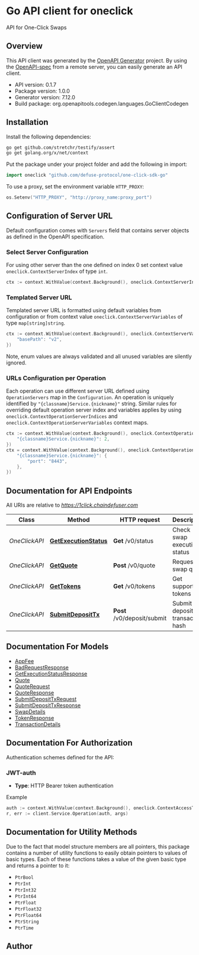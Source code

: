 # Go API client for oneclick

API for One-Click Swaps

## Overview
This API client was generated by the [OpenAPI Generator](https://openapi-generator.tech) project.  By using the [OpenAPI-spec](https://www.openapis.org/) from a remote server, you can easily generate an API client.

- API version: 0.1.7
- Package version: 1.0.0
- Generator version: 7.12.0
- Build package: org.openapitools.codegen.languages.GoClientCodegen

## Installation

Install the following dependencies:

```sh
go get github.com/stretchr/testify/assert
go get golang.org/x/net/context
```

Put the package under your project folder and add the following in import:

```go
import oneclick "github.com/defuse-protocol/one-click-sdk-go"
```

To use a proxy, set the environment variable `HTTP_PROXY`:

```go
os.Setenv("HTTP_PROXY", "http://proxy_name:proxy_port")
```

## Configuration of Server URL

Default configuration comes with `Servers` field that contains server objects as defined in the OpenAPI specification.

### Select Server Configuration

For using other server than the one defined on index 0 set context value `oneclick.ContextServerIndex` of type `int`.

```go
ctx := context.WithValue(context.Background(), oneclick.ContextServerIndex, 1)
```

### Templated Server URL

Templated server URL is formatted using default variables from configuration or from context value `oneclick.ContextServerVariables` of type `map[string]string`.

```go
ctx := context.WithValue(context.Background(), oneclick.ContextServerVariables, map[string]string{
	"basePath": "v2",
})
```

Note, enum values are always validated and all unused variables are silently ignored.

### URLs Configuration per Operation

Each operation can use different server URL defined using `OperationServers` map in the `Configuration`.
An operation is uniquely identified by `"{classname}Service.{nickname}"` string.
Similar rules for overriding default operation server index and variables applies by using `oneclick.ContextOperationServerIndices` and `oneclick.ContextOperationServerVariables` context maps.

```go
ctx := context.WithValue(context.Background(), oneclick.ContextOperationServerIndices, map[string]int{
	"{classname}Service.{nickname}": 2,
})
ctx = context.WithValue(context.Background(), oneclick.ContextOperationServerVariables, map[string]map[string]string{
	"{classname}Service.{nickname}": {
		"port": "8443",
	},
})
```

## Documentation for API Endpoints

All URIs are relative to *https://1click.chaindefuser.com*

Class | Method | HTTP request | Description
------------ | ------------- | ------------- | -------------
*OneClickAPI* | [**GetExecutionStatus**](docs/OneClickAPI.md#getexecutionstatus) | **Get** /v0/status | Check swap execution status
*OneClickAPI* | [**GetQuote**](docs/OneClickAPI.md#getquote) | **Post** /v0/quote | Request a swap quote
*OneClickAPI* | [**GetTokens**](docs/OneClickAPI.md#gettokens) | **Get** /v0/tokens | Get supported tokens
*OneClickAPI* | [**SubmitDepositTx**](docs/OneClickAPI.md#submitdeposittx) | **Post** /v0/deposit/submit | Submit deposit transaction hash


## Documentation For Models

 - [AppFee](docs/AppFee.md)
 - [BadRequestResponse](docs/BadRequestResponse.md)
 - [GetExecutionStatusResponse](docs/GetExecutionStatusResponse.md)
 - [Quote](docs/Quote.md)
 - [QuoteRequest](docs/QuoteRequest.md)
 - [QuoteResponse](docs/QuoteResponse.md)
 - [SubmitDepositTxRequest](docs/SubmitDepositTxRequest.md)
 - [SubmitDepositTxResponse](docs/SubmitDepositTxResponse.md)
 - [SwapDetails](docs/SwapDetails.md)
 - [TokenResponse](docs/TokenResponse.md)
 - [TransactionDetails](docs/TransactionDetails.md)


## Documentation For Authorization


Authentication schemes defined for the API:
### JWT-auth

- **Type**: HTTP Bearer token authentication

Example

```go
auth := context.WithValue(context.Background(), oneclick.ContextAccessToken, "BEARER_TOKEN_STRING")
r, err := client.Service.Operation(auth, args)
```


## Documentation for Utility Methods

Due to the fact that model structure members are all pointers, this package contains
a number of utility functions to easily obtain pointers to values of basic types.
Each of these functions takes a value of the given basic type and returns a pointer to it:

* `PtrBool`
* `PtrInt`
* `PtrInt32`
* `PtrInt64`
* `PtrFloat`
* `PtrFloat32`
* `PtrFloat64`
* `PtrString`
* `PtrTime`

## Author



